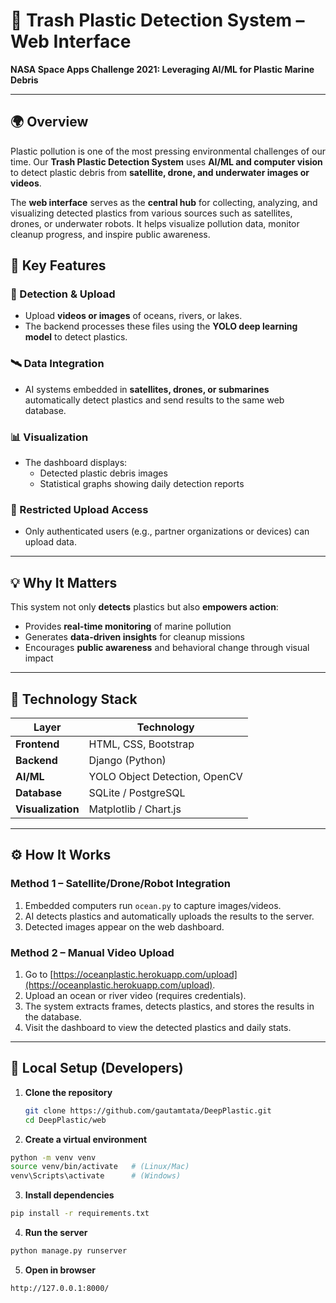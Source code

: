 # 🌊 Trash Plastic Detection System – Web Interface  
**NASA Space Apps Challenge 2021: Leveraging AI/ML for Plastic Marine Debris**

---

## 🌍 Overview  

Plastic pollution is one of the most pressing environmental challenges of our time. Our **Trash Plastic Detection System** uses **AI/ML and computer vision** to detect plastic debris from **satellite, drone, and underwater images or videos**.  

The **web interface** serves as the **central hub** for collecting, analyzing, and visualizing detected plastics from various sources such as satellites, drones, or underwater robots. It helps visualize pollution data, monitor cleanup progress, and inspire public awareness.


## 🧠 Key Features  

### 🚀 Detection & Upload  
- Upload **videos or images** of oceans, rivers, or lakes.  
- The backend processes these files using the **YOLO deep learning model** to detect plastics.  

### 🛰️ Data Integration  
- AI systems embedded in **satellites, drones, or submarines** automatically detect plastics and send results to the same web database.  

### 📊 Visualization  
- The dashboard displays:  
  - Detected plastic debris images  
  - Statistical graphs showing daily detection reports  

### 🧩 Restricted Upload Access  
- Only authenticated users (e.g., partner organizations or devices) can upload data.  

---

## 💡 Why It Matters  

This system not only **detects** plastics but also **empowers action**:  
- Provides **real-time monitoring** of marine pollution  
- Generates **data-driven insights** for cleanup missions  
- Encourages **public awareness** and behavioral change through visual impact  

---

## 🧰 Technology Stack  

| Layer | Technology |
|-------|-------------|
| **Frontend** | HTML, CSS, Bootstrap |
| **Backend** | Django (Python) |
| **AI/ML** | YOLO Object Detection, OpenCV |
| **Database** | SQLite / PostgreSQL |
| **Visualization** | Matplotlib / Chart.js |

---

## ⚙️ How It Works  

### Method 1 – Satellite/Drone/Robot Integration  
1. Embedded computers run `ocean.py` to capture images/videos.  
2. AI detects plastics and automatically uploads the results to the server.  
3. Detected images appear on the web dashboard.

### Method 2 – Manual Video Upload  
1. Go to [https://oceanplastic.herokuapp.com/upload](https://oceanplastic.herokuapp.com/upload).  
2. Upload an ocean or river video (requires credentials).  
3. The system extracts frames, detects plastics, and stores the results in the database.  
4. Visit the dashboard to view the detected plastics and daily stats.

---
## 🧪 Local Setup (Developers)  

1. **Clone the repository**  
   ```bash
   git clone https://github.com/gautamtata/DeepPlastic.git
   cd DeepPlastic/web
   ```
2. **Create a virtual environment**
  ```bash
  python -m venv venv
  source venv/bin/activate   # (Linux/Mac)
  venv\Scripts\activate      # (Windows)
  ```
3. **Install dependencies**
  ```bash
  pip install -r requirements.txt
  ```
4. **Run the server**
  ```bash
  python manage.py runserver
  ```
5. **Open in browser**
  ```bash
  http://127.0.0.1:8000/
  ```
